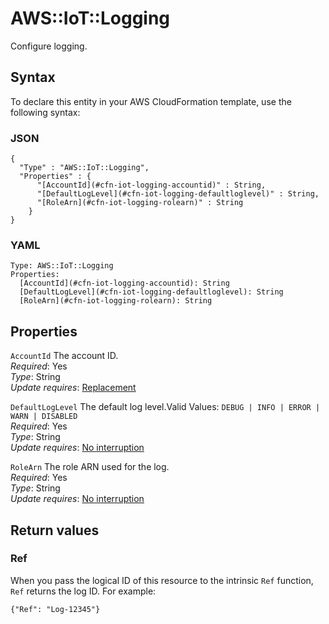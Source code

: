 # AWS::IoT::Logging<a name="aws-resource-iot-logging"></a>

Configure logging\.

## Syntax<a name="aws-resource-iot-logging-syntax"></a>

To declare this entity in your AWS CloudFormation template, use the following syntax:

### JSON<a name="aws-resource-iot-logging-syntax.json"></a>

```
{
  "Type" : "AWS::IoT::Logging",
  "Properties" : {
      "[AccountId](#cfn-iot-logging-accountid)" : String,
      "[DefaultLogLevel](#cfn-iot-logging-defaultloglevel)" : String,
      "[RoleArn](#cfn-iot-logging-rolearn)" : String
    }
}
```

### YAML<a name="aws-resource-iot-logging-syntax.yaml"></a>

```
Type: AWS::IoT::Logging
Properties: 
  [AccountId](#cfn-iot-logging-accountid): String
  [DefaultLogLevel](#cfn-iot-logging-defaultloglevel): String
  [RoleArn](#cfn-iot-logging-rolearn): String
```

## Properties<a name="aws-resource-iot-logging-properties"></a>

`AccountId`  <a name="cfn-iot-logging-accountid"></a>
The account ID\.  
*Required*: Yes  
*Type*: String  
*Update requires*: [Replacement](https://docs.aws.amazon.com/AWSCloudFormation/latest/UserGuide/using-cfn-updating-stacks-update-behaviors.html#update-replacement)

`DefaultLogLevel`  <a name="cfn-iot-logging-defaultloglevel"></a>
The default log level\.Valid Values: `DEBUG | INFO | ERROR | WARN | DISABLED`  
*Required*: Yes  
*Type*: String  
*Update requires*: [No interruption](https://docs.aws.amazon.com/AWSCloudFormation/latest/UserGuide/using-cfn-updating-stacks-update-behaviors.html#update-no-interrupt)

`RoleArn`  <a name="cfn-iot-logging-rolearn"></a>
The role ARN used for the log\.  
*Required*: Yes  
*Type*: String  
*Update requires*: [No interruption](https://docs.aws.amazon.com/AWSCloudFormation/latest/UserGuide/using-cfn-updating-stacks-update-behaviors.html#update-no-interrupt)

## Return values<a name="aws-resource-iot-logging-return-values"></a>

### Ref<a name="aws-resource-iot-logging-return-values-ref"></a>

 When you pass the logical ID of this resource to the intrinsic `Ref` function, `Ref` returns the log ID\. For example:

 `{"Ref": "Log-12345"}` 